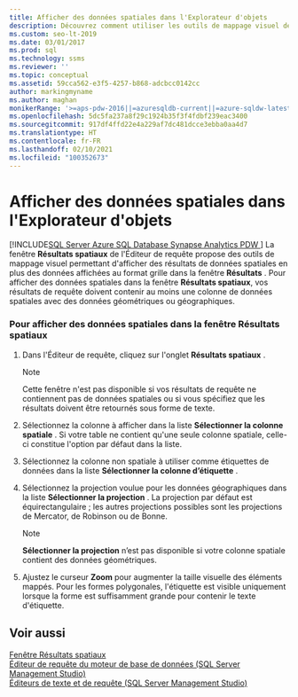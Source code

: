 ```yaml
---
title: Afficher des données spatiales dans l'Explorateur d'objets
description: Découvrez comment utiliser les outils de mappage visuel de la fenêtre résultats de l’Éditeur de requêtes spatial pour afficher les résultats de données spatiales (géométriques ou géographiques).
ms.custom: seo-lt-2019
ms.date: 03/01/2017
ms.prod: sql
ms.technology: ssms
ms.reviewer: ''
ms.topic: conceptual
ms.assetid: 59cca562-e3f5-4257-b868-adcbcc0142cc
author: markingmyname
ms.author: maghan
monikerRange: '>=aps-pdw-2016||=azuresqldb-current||=azure-sqldw-latest||>=sql-server-2016||>=sql-server-linux-2017||=azuresqldb-mi-current'
ms.openlocfilehash: 5dc5fa237a8f29c1924b35f3f4fdbf239eac3400
ms.sourcegitcommit: 917df4ffd22e4a229af7dc481dcce3ebba0aa4d7
ms.translationtype: HT
ms.contentlocale: fr-FR
ms.lasthandoff: 02/10/2021
ms.locfileid: "100352673"
---
```

# <a name="view-spatial-data-in-object-explorer"></a>Afficher des données spatiales dans l'Explorateur d'objets
[!INCLUDE[SQL Server Azure SQL Database Synapse Analytics PDW ](../../includes/applies-to-version/sql-asdb-asdbmi-asa-pdw.md)]
  La fenêtre **Résultats spatiaux** de l'Éditeur de requête propose des outils de mappage visuel permettant d'afficher des résultats de données spatiales en plus des données affichées au format grille dans la fenêtre **Résultats** . Pour afficher des données spatiales dans la fenêtre **Résultats spatiaux**, vos résultats de requête doivent contenir au moins une colonne de données spatiales avec des données géométriques ou géographiques.  
  
### <a name="to-view-spatial-data-in-the-spatial-results-window"></a>Pour afficher des données spatiales dans la fenêtre Résultats spatiaux  
  
1.  Dans l'Éditeur de requête, cliquez sur l'onglet **Résultats spatiaux** .  
  
    > [!NOTE]  
    >  Cette fenêtre n'est pas disponible si vos résultats de requête ne contiennent pas de données spatiales ou si vous spécifiez que les résultats doivent être retournés sous forme de texte.  
  
2.  Sélectionnez la colonne à afficher dans la liste **Sélectionner la colonne spatiale** . Si votre table ne contient qu'une seule colonne spatiale, celle-ci constitue l'option par défaut dans la liste.  
  
3.  Sélectionnez la colonne non spatiale à utiliser comme étiquettes de données dans la liste **Sélectionner la colonne d’étiquette** .  
  
4.  Sélectionnez la projection voulue pour les données géographiques dans la liste **Sélectionner la projection** . La projection par défaut est équirectangulaire ; les autres projections possibles sont les projections de Mercator, de Robinson ou de Bonne.  
  
    > [!NOTE]  
    >  **Sélectionner la projection** n’est pas disponible si votre colonne spatiale contient des données géométriques.  
  
5.  Ajustez le curseur **Zoom** pour augmenter la taille visuelle des éléments mappés. Pour les formes polygonales, l'étiquette est visible uniquement lorsque la forme est suffisamment grande pour contenir le texte d'étiquette.  
  
## <a name="see-also"></a>Voir aussi  
 [Fenêtre Résultats spatiaux](./spatial-results-window.md)   
 [Éditeur de requête du moteur de base de données &#40;SQL Server Management Studio&#41;](../f1-help/database-engine-query-editor-sql-server-management-studio.md)   
 [Éditeurs de texte et de requête &#40;SQL Server Management Studio&#41;](../f1-help/database-engine-query-editor-sql-server-management-studio.md)  
  

